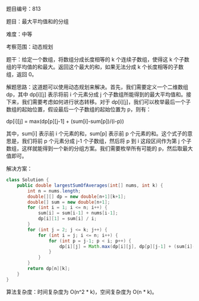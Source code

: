 题目编号：813

题目：最大平均值和的分组

难度：中等

考察范围：动态规划

题干：给定一个数组，将数组分成长度相等的 k 个连续子数组，使得这 k 个子数组的平均值的和最大。返回这个最大的和，如果无法分成 k 个长度相等的子数组，返回 0。

解题思路：这道题可以使用动态规划来解决。首先，我们需要定义一个二维数组 dp，其中 dp[i][j] 表示将前 i 个元素分成 j 个子数组所能得到的最大平均值和。接下来，我们需要考虑如何进行状态转移。对于 dp[i][j]，我们可以枚举最后一个子数组的起始位置，假设最后一个子数组的起始位置为 p，则有：

dp[i][j] = max(dp[p][j-1] + (sum[i]-sum[p])/(i-p))

其中，sum[i] 表示前 i 个元素的和，sum[p] 表示前 p 个元素的和。这个式子的意思是，我们将前 p 个元素分成 j-1 个子数组，然后将 p 到 i 这段区间作为第 j 个子数组，这样就能得到一个新的分组方案。我们需要枚举所有可能的 p，然后取最大值即可。

解决方案：

```java
class Solution {
    public double largestSumOfAverages(int[] nums, int k) {
        int n = nums.length;
        double[][] dp = new double[n+1][k+1];
        double[] sum = new double[n+1];
        for (int i = 1; i <= n; i++) {
            sum[i] = sum[i-1] + nums[i-1];
            dp[i][1] = sum[i] / i;
        }
        for (int j = 2; j <= k; j++) {
            for (int i = j; i <= n; i++) {
                for (int p = j-1; p < i; p++) {
                    dp[i][j] = Math.max(dp[i][j], dp[p][j-1] + (sum[i]-sum[p])/(i-p));
                }
            }
        }
        return dp[n][k];
    }
}
```

算法复杂度：时间复杂度为 O(n^2 * k)，空间复杂度为 O(n * k)。
